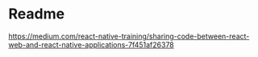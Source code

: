 <!--
 Copyright (c) 2021 Manas Talukdar
 
 This software is released under the MIT License.
 https://opensource.org/licenses/MIT
-->

# Readme

https://medium.com/react-native-training/sharing-code-between-react-web-and-react-native-applications-7f451af26378
